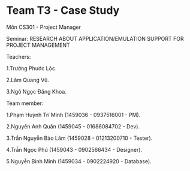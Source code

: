 ﻿# Team T3 - Case Study

Môn CS301 - Project Manager

Seminar: RESEARCH ABOUT APPLICATION/EMULATION SUPPORT FOR PROJECT MANAGEMENT 

Teachers:

1.Trường Phước Lộc.

2.Lâm Quang Vũ.

3.Ngô Ngọc Đăng Khoa.


Team member:

1.Phạm Huỳnh Trí Minh (1459036 - 0937516001 - PM).

2.Nguyên Anh Quân (1459045 - 01686084702 - Dev).

3.Trần Nguyễn Bảo Lâm (1459028 - 01213200710 - Tester).

4.Trần Ngọc Phú (1459043 - 0902566434 - Designer).

5.Nguyễn Bình Minh (1459034 - 0902224920 - Database).
